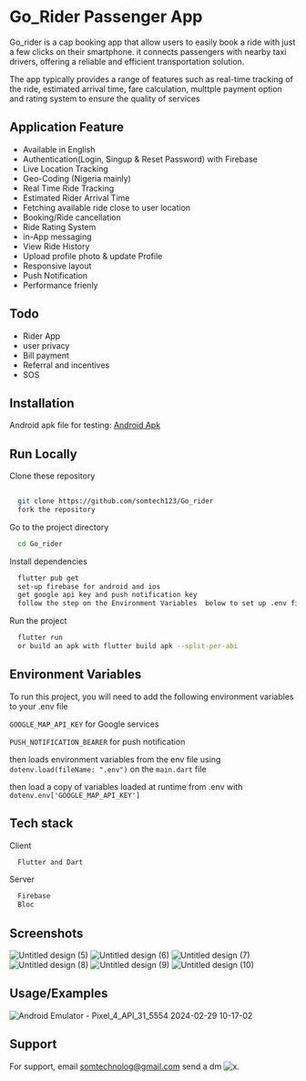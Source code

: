 
# Go_Rider Passenger App

Go_rider is a cap booking app that allow users to easily book a ride with just a few clicks on their smartphone. it connects passengers with nearby taxi drivers, offering a reliable and efficient transportation solution.

The app typically provides a range of features such as real-time tracking of the ride, estimated arrival time, fare calculation, multtple payment option and rating system to ensure the quality of services
## Application Feature

- Available in English
- Authentication(Login, Singup & Reset Password) with Firebase
- Live Location Tracking
- Geo-Coding (Nigeria mainly)
- Real Time Ride Tracking
- Estimated Rider Arrival Time
- Fetching available ride close to user location
- Booking/Ride cancellation
- Ride Rating System
- in-App messaging
- View Ride History 
- Upload profile photo & update Profile
- Responsive layout
- Push Notification
- Performance frienly
## Todo

- Rider App
- user privacy
- Bill payment 
- Referral and incentives
- SOS
## Installation

Android apk file for testing:
[Android Apk](https://drive.google.com/file/d/1B_HPh_uFyTZuw-qh1pgAOFL7cVH028Ac/view?usp=sharing)
## Run Locally


Clone these repository

```bash
  
  git clone https://github.com/somtech123/Go_rider
  fork the repository
```

Go to the project directory

```bash
  cd Go_rider
```

Install dependencies

```bash
  flutter pub get
  set-up firebase for android and ios 
  get google api key and push notification key
  follow the step on the Environment Variables  below to set up .env file 
```

Run the project 

```bash
  flutter run 
  or build an apk with flutter build apk --split-per-abi
```

## Environment Variables

To run this project, you will need to add the following environment variables to your .env file

`GOOGLE_MAP_API_KEY` for Google services

`PUSH_NOTIFICATION_BEARER` for push notification


then loads environment variables from the env file using 
`dotenv.load(fileName: ".env")` on the `main.dart` file 

then load a copy of variables loaded at runtime from .env with 
`dotenv.env['GOOGLE_MAP_API_KEY']`
## Tech stack

Client
```bash
  Flutter and Dart 
```

Server
```bash
  Firebase 
  Bloc
```
## Screenshots

![Untitled design (5)](https://github.com/somtech123/Go_rider/assets/100732124/76bd987f-7c09-48cb-9ec2-6789ddb94be9)
![Untitled design (6)](https://github.com/somtech123/Go_rider/assets/100732124/a1ee27a3-d346-4087-ae27-1ef4465c0641)
![Untitled design (7)](https://github.com/somtech123/Go_rider/assets/100732124/d6313ea6-4e08-4ae3-86f9-51de3731c481)
![Untitled design (8)](https://github.com/somtech123/Go_rider/assets/100732124/4138b2b5-379f-49a4-9ac1-d2179f2853af)
![Untitled design (9)](https://github.com/somtech123/Go_rider/assets/100732124/82461b1c-c401-4d00-b104-4fb6c975ade0)
![Untitled design (10)](https://github.com/somtech123/Go_rider/assets/100732124/f388b175-e3db-44c3-9f06-4bddaea386bf)
## Usage/Examples

![Android Emulator - Pixel_4_API_31_5554 2024-02-29 10-17-02](https://github.com/somtech123/Go_rider/assets/100732124/f80618d3-13a0-4ed2-8f07-9a6933688cee)


## Support

For support, email somtechnolog@gmail.com 
send a dm  ![x](https://img.shields.io/twitter/follow/somtech2001).

